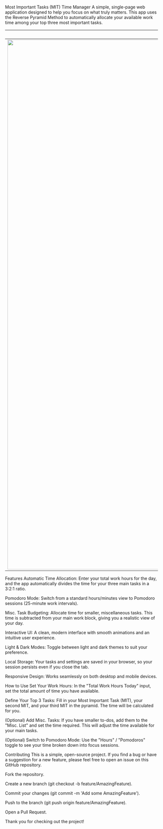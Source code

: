 Most Important Tasks (MIT) Time Manager
A simple, single-page web application designed to help you focus on what truly matters. This app uses the Reverse Pyramid Method to automatically allocate your available work time among your top three most important tasks.

Bright Mode             |  Dark Mode
:-------------------------:|:-------------------------:
<img width="1281" height="1741" alt="image" src="https://github.com/user-attachments/assets/1ea77a73-1915-40be-981c-bfa194e8e56a" /> |  <img width="1281" height="1741" alt="image" src="https://github.com/user-attachments/assets/1345e9b5-4780-4375-9806-2bcef44a4e7d" />

Features
Automatic Time Allocation: Enter your total work hours for the day, and the app automatically divides the time for your three main tasks in a 3:2:1 ratio.

Pomodoro Mode: Switch from a standard hours/minutes view to Pomodoro sessions (25-minute work intervals).

Misc. Task Budgeting: Allocate time for smaller, miscellaneous tasks. This time is subtracted from your main work block, giving you a realistic view of your day.

Interactive UI: A clean, modern interface with smooth animations and an intuitive user experience.

Light & Dark Modes: Toggle between light and dark themes to suit your preference.

Local Storage: Your tasks and settings are saved in your browser, so your session persists even if you close the tab.

Responsive Design: Works seamlessly on both desktop and mobile devices.

How to Use
Set Your Work Hours: In the "Total Work Hours Today" input, set the total amount of time you have available.

Define Your Top 3 Tasks: Fill in your Most Important Task (MIT), your second MIT, and your third MIT in the pyramid. The time will be calculated for you.

(Optional) Add Misc. Tasks: If you have smaller to-dos, add them to the "Misc. List" and set the time required. This will adjust the time available for your main tasks.

(Optional) Switch to Pomodoro Mode: Use the "Hours" / "Pomodoros" toggle to see your time broken down into focus sessions.

Contributing
This is a simple, open-source project. If you find a bug or have a suggestion for a new feature, please feel free to open an issue on this GitHub repository.

Fork the repository.

Create a new branch (git checkout -b feature/AmazingFeature).

Commit your changes (git commit -m 'Add some AmazingFeature').

Push to the branch (git push origin feature/AmazingFeature).

Open a Pull Request.

Thank you for checking out the project!
